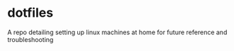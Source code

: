 # dotfiles

A repo detailing setting up linux machines at home for future reference and troubleshooting